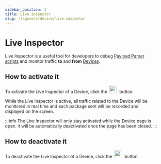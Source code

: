 ```yaml
---
sidebar_position: 3
title: Live Inspector
slug: /tagocore/device/live-inspector
---
```


# Live Inspector

Live Inspector is a useful tool for developers to debug [Payload Parser scripts](/tagocore/device/payload-parser) and monitor traffic **to** and **from** [Devices](/tagocore/device).

## How to activate it

To activate the Live Inspector of a Device, click the&nbsp; <img src="/docs_imagem/tagocore/device/live-inspector-play-button.png" height="25px" /> &nbsp;button.

While the Live Inspector is active, all traffic related to the Device will be monitored in real time and each package sent will be recorded and displayed on the screen.

:::info
The Live Inspector will only stay activated while the Device page is open. It will be automatically deactivated once the page has been closed.
:::

## How to deactivate it

To deactivate the Live Inspector of a Device, click the&nbsp; <img src="/docs_imagem/tagocore/device/live-inspector-stop-button.png" height="25px" /> &nbsp;button.
